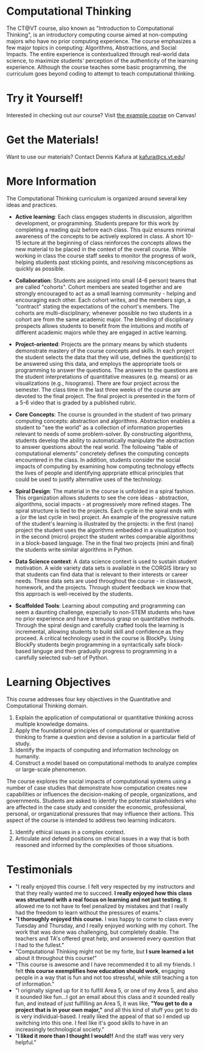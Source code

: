 # Computational Thinking

The CT@VT course, also known as "Introduction to Computational Thinking", is an introductory computing course aimed at non-computing majors who have no prior computing experience. The course emphasizes a few major topics in computing: Algorithms, Abstractions, and Social Impacts. The entire experience is contextualized through real-world data science, to maximize students' perception of the authenticity of the learning experience. Although the course teaches some basic programming, the curriculum goes beyond coding to attempt to teach computational thinking.

# Try it Yourself!

Interested in checking out our course? Visit [the example course](https://canvas.instructure.com/courses/1133362/) on Canvas!

# Get the Materials!

Want to use our materials? Contact Dennis Kafura at <kafura@cs.vt.edu>!

# More Information

The Computational Thinking curriculum is organized around several key ideas and practices.

* **Active learning**: Each class engages students in discussion, algorithm development, or programming. Students prepare for this work by completing a reading quiz before each class. This quiz ensures minimal awareness of the concepts to be actively explored in class. A short 10-15 lecture at the beginning of class reinforces the concepts allows the new material to be placed in the context of the overall course. While working in class the course staff seeks to monitor the progress of work, helping students past sticking points, and resolving misconceptions as quickly as possible.

* **Collaboration**: Students are assigned into small (4-6 person) teams that are called "cohorts". Cohort members are seated together and are strongly encouraged to act as a small learning community - helping and encouraging each other. Each cohort writes, and the members sign, a "contract" stating the expectations of the cohort's members. The cohorts are multi-disciplinary; whenever possible no two students in a cohort are from the same academic major. The blending of disciplinary prospects allows students to benefit from the intuitions and motifs of different academic majors while they are engaged in active learning.

* **Project-oriented**: Projects are the primary means by which students demonstrate mastery of the course concepts and skills. In each project the student selects the data that they will use, defines the question(s) to be answered using this data, and employs the appropriate tools or programming to answer the questions. The answers to the questions are the student interpretations of quantitative measures (e.g. means) or as visualizations (e.g., hisograms). There are four project across the semester. The class time in the last three weeks of the course are devoted to the final project. The final project is presented in the form of a 5-6 video that is graded by a published rubric.

* **Core Concepts**: The course is grounded in the student of two primary computing concepts: abstraction and algorithms. Abstraction enables a student to "see the world" as a collection of information properties relevant to needs of some problem-solver. By constructing algorithms, students develop the ability to automatically manipulate the abstraction to answer questions about the real world. The following "table of computational elements" concretely defines the computing concepts encountered in the class. In addition, students consider the social impacts of computing by examining how computing technology effects the lives of people and identifying apprpriate ethical principles that could be used to justify alternative uses of the technology.

* **Spiral Design**: The material in the course is unfolded in a spiral fashion. This organization allows students to see the core ideas - abstraction, algorithms, social impacts - at progressively more refined stages. The spiral structure is tied to the projects. Each cycle in the spiral ends with a (or the last cycle in two) project. An example of the progressive nature of the student's learning is illustrated by the projects: in the first (nano) project the student uses the algorithms embedded in a visualization tool; in the second (micro) project the student writes comparable algorithms in a block-based language. The in the final two projects (mini and final) the students write similar algorithms in Python.

* **Data Science context**: A data science context is used to sustain student motivation. A wide variety data sets is available in the CORGIS library so that students can find data that is relevant to their interests or career needs. These data sets are used throughout the course - in classwork, homework, and the projects. Through student feedback we know that this approach is well-received by the students.

* **Scaffolded Tools**: Learning about computing and programming can seem a daunting challenge, especially to non-STEM students who have no prior experience and have a tenuous grasp on quantitative methods. Through the spiral design and carefully crafted tools the learning is incremental, allowing students to build skill and confidence as they proceed. A critical technology used in the course is BlockPy. Using BlockPy students begin programming in a syntactically safe block-based languge and then gradually progress to programming in a carefully selected sub-set of Python.

# Learning Objectives

This course addresses four key objectives in the Quantitative and Computational Thinking domain.

1. Explain the application of computational or quantitative thinking across multiple knowledge domains.
2. Apply the foundational principles of computational or quantitative thinking to frame a question and devise a solution in a particular field of study.
3. Identify the impacts of computing and information technology on humanity.
4. Construct a model based on computational methods to analyze complex or large-scale phenomenon.

The course explores the social impacts of computational systems using a number of case studies that demonstrate how computation creates new capabilities or influences the decision-making of people, organizations, and governments. Students are asked to identify the potential stakeholders who are affected in the case study and consider the economic, professional, personal, or organizational pressures that may influence their actions. This aspect of the course is intended to address two learning indicators.

1. Identify ethical issues in a complex context.
2. Articulate and defend positions on ethical issues in a way that is both reasoned and informed by the complexities of those situations.

# Testimonials

* "I really enjoyed this course. I felt very respected by my instructors and that they really wanted me to succeed. **I really enjoyed how this class was structured with a real focus on learning and not just testing.** It allowed me to not have to feel penalized by mistakes and that I really had the freedom to learn without the pressures of exams."
* "**I thoroughly enjoyed this course.** I was happy to come to class every Tuesday and Thursday, and I really enjoyed working with my cohort. The work that was done was challenging, but completely doable. The teachers and TA's offered great help, and answered every question that I had to the fullest."
* "Computational Thinking might not be my forte, but **I sure learned a lot** about it throughout this course!"
* "This course is awesome and I have recommended it to all my friends. I felt **this course exemplifies how education should work**, engaging people in a way that is fun and not too stressful, while still teaching a ton of information."
* "I originally signed up for it to fulfill Area 5, or one of my Area 5, and also it sounded like fun...I got an email about this class and it sounded really fun, and instead of just fulfilling an Area 5, it was like, **"You get to do a project that is in your own major,"** and all this kind of stuff you get to do is very individual-based. I really liked the appeal of that so I ended up switching into this one. I feel like it's good skills to have in an increasingly technological society."
* "**I liked it more than I thought I would!!** And the staff was very very helpful."


